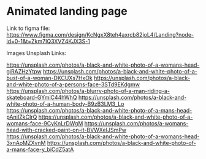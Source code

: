 # Animated landing page

Link to figma file:
https://www.figma.com/design/KcNgxX8teh4axrcb82joL4/Landing?node-id=0-1&t=Zkm7IQ3XVZ4KJX3S-1

Images Unsplash Links:

https://unsplash.com/photos/a-black-and-white-photo-of-a-womans-head-giRAZHzYtpw
https://unsplash.com/photos/a-black-and-white-photo-of-a-bust-of-a-woman-DKCUXs7HxOk
https://unsplash.com/photos/a-black-and-white-photo-of-a-persons-face-3STd9EKdgmw
https://unsplash.com/photos/a-blurry-photo-of-a-man-riding-a-skateboard-GYmiC44hWhQ
https://unsplash.com/photos/a-black-and-white-photo-of-a-human-body-B9zB3LM3_Lo
https://unsplash.com/photos/a-black-and-white-photo-of-a-mans-head-pAniIZkCIrQ
https://unsplash.com/photos/a-black-and-white-photo-of-a-womans-face-9CyKnLrDWgM
https://unsplash.com/photos/a-womans-head-with-cracked-paint-on-it-BVWXeIJSmPw
https://unsplash.com/photos/a-black-and-white-photo-of-a-womans-head-3xnAoMZXvnM
https://unsplash.com/photos/a-black-and-white-photo-of-a-mans-face-y_biCdZ5atA
